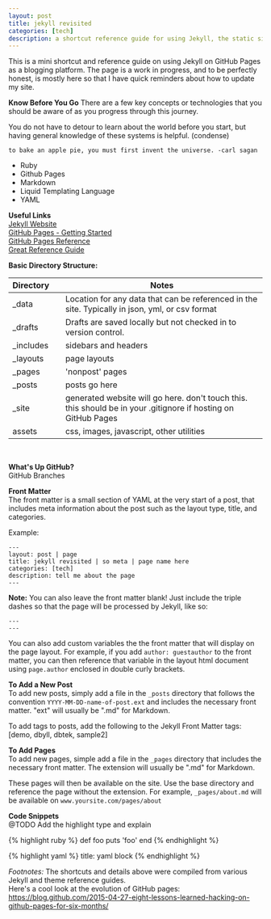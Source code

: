 ```yaml
---
layout: post
title: jekyll revisited
categories: [tech]
description: a shortcut reference guide for using Jekyll, the static site generator, on GitHub pages
---
```


This is a mini shortcut and reference guide on using Jekyll on GitHub Pages as a blogging platform. The page is a work in progress, and to be perfectly honest, is mostly here so that I have quick reminders about how to update my site.

**Know Before You Go**
There are a few key concepts or technologies that you should be aware of as you progress through this journey.

You do not have to detour to learn about the world before you start, but having general knowledge of these systems is helpful.
(condense)

`to bake an apple pie, you must first invent the universe. -carl sagan`

- Ruby  
- Github Pages  
- Markdown  
- Liquid Templating Language
- YAML


**Useful Links**  
[Jekyll Website](https://jekyllrb.com/)  
[GitHub Pages - Getting Started](https://pages.github.com/)   
[GitHub Pages Reference](https://help.github.com/articles/using-jekyll-as-a-static-site-generator-with-github-pages/)  
[Great Reference Guide](https://learn.cloudcannon.com/)


**Basic Directory Structure:**

| Directory    |  | Notes  |
|---|---|--|
| \_data |  | Location for any data that can be referenced in the site. Typically in json, yml, or csv format |
| \_drafts |  | Drafts are saved locally but not checked in to version control. |
| \_includes  | | sidebars and headers |
| \_layouts  | | page layouts |
| \_pages | | 'nonpost' pages |
| \_posts  |   | posts go here |
| \_site  | | generated website will go here. don't touch this. this should be in your .gitignore if hosting on GitHub Pages |
| assets  | | css, images, javascript, other utilities |

<br>


**What's Up GitHub?**  
GitHub Branches

**Front Matter**  
The front matter is a small section of YAML at the very start of a post, that includes meta information about the post such as the layout type, title, and categories.

Example:
```
---
layout: post | page
title: jekyll revisited | so meta | page name here
categories: [tech]
description: tell me about the page
---
```
**Note:** You can also leave the front matter blank! Just include the triple dashes so that the page will be processed by Jekyll, like so:
```
---
---
```

You can also add custom variables the the front matter that will display on the page layout. For example, if you add `author: guestauthor` to the front matter, you can then reference that variable in the layout html document using `page.author` enclosed in double curly brackets.  

<!-- @TODO - what happens without front matter? -->


**To Add a New Post**  
To add new posts, simply add a file in the `_posts` directory that follows the convention `YYYY-MM-DD-name-of-post.ext` and includes the necessary front matter. "ext" will usually be ".md" for Markdown.  

To add tags to posts, add the following to the Jekyll Front Matter
tags: [demo, dbyll, dbtek, sample2]


**To Add Pages**  
To add new pages, simple add a file in the `_pages` directory that includes the necessary front matter. The extension will usually be ".md" for Markdown.

These pages will then be available on the site. Use the base directory and reference the page without the extension. For example,  `_pages/about.md` will be available on `www.yoursite.com/pages/about`  

**Code Snippets**  
@TODO Add the highlight type and explain

{% highlight ruby %}
def foo
  puts 'foo'
end
{% endhighlight %}

{% highlight yaml %}
title: yaml block
{% endhighlight %}


*Footnotes:* The shortcuts and details above were compiled from various Jekyll and theme reference guides.  
Here's a cool look at the evolution of GitHub pages: https://blog.github.com/2015-04-27-eight-lessons-learned-hacking-on-github-pages-for-six-months/  
